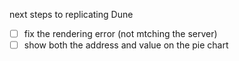 
next steps to replicating Dune
- [ ] fix the rendering error (not mtching the server)
- [ ] show both the address and value on the pie chart
